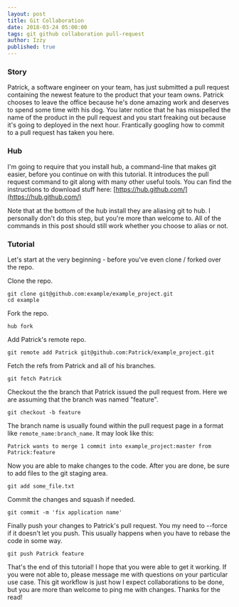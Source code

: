 ```yaml
---
layout: post
title: Git Collaboration
date: 2018-03-24 05:00:00
tags: git github collaboration pull-request
author: Izzy
published: true
---
```


### Story
Patrick, a software engineer on your team, has just submitted a pull request containing the newest feature to the product that your team owns. Patrick chooses to leave the office because he's done amazing work and deserves to spend some time with his dog. You later notice that he has misspelled the name of the product in the pull request and you start freaking out because it's going to deployed in the next hour. Frantically googling how to commit to a pull request has taken you here.

### Hub
I'm going to require that you install hub, a command-line that makes git easier, before you continue on with this tutorial. It introduces the pull request command to git along with many other useful tools. You can find the instructions to download stuff here: [https://hub.github.com/](https://hub.github.com/)

Note that at the bottom of the hub install they are aliasing git to hub. I personally don't do this step, but you're more than welcome to. All of the commands in this post should still work whether you choose to alias or not.

### Tutorial
Let's start at the very beginning - before you've even clone / forked over the repo.

Clone the repo.
```
git clone git@github.com:example/example_project.git
cd example
```
Fork the repo.
```
hub fork
```
Add Patrick's remote repo.
```
git remote add Patrick git@github.com:Patrick/example_project.git
```
Fetch the refs from Patrick and all of his branches.
```
git fetch Patrick
```
Checkout the the branch that Patrick issued the pull request from. Here we are assuming that the branch was named "feature".
```
git checkout -b feature
```
The branch name is usually found within the pull request page in a format like `remote_name:branch_name`. It may look like this:
```
Patrick wants to merge 1 commit into example_project:master from Patrick:feature
```

Now you are able to make changes to the code. After you are done, be sure to add files to the git staging area.
```
git add some_file.txt
```
Commit the changes and squash if needed.
```
git commit -m 'fix application name'
```
Finally push your changes to Patrick's pull request. You my need to --force if it doesn't let you push. This usually happens when you have to rebase the code in some way.
```
git push Patrick feature
```
That's the end of this tutorial! I hope that you were able to get it working. If you were not able to, please message me with questions on your particular use case. This git workflow is just how I expect collaborations to be done, but you are more than welcome to ping me with changes. Thanks for the read!

